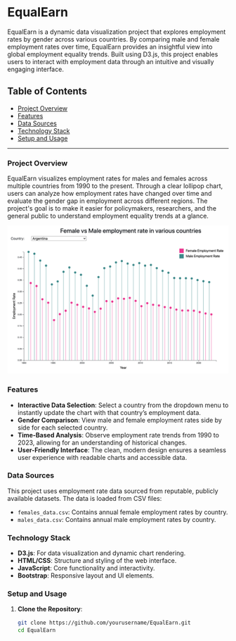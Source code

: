 # EqualEarn

EqualEarn is a dynamic data visualization project that explores employment rates by gender across various countries. By comparing male and female employment rates over time, EqualEarn provides an insightful view into global employment equality trends. Built using D3.js, this project enables users to interact with employment data through an intuitive and visually engaging interface.

## Table of Contents
- [Project Overview](#project-overview)
- [Features](#features)
- [Data Sources](#data-sources)
- [Technology Stack](#technology-stack)
- [Setup and Usage](#setup-and-usage)

---

### Project Overview

EqualEarn visualizes employment rates for males and females across multiple countries from 1990 to the present. Through a clear lollipop chart, users can analyze how employment rates have changed over time and evaluate the gender gap in employment across different regions. The project's goal is to make it easier for policymakers, researchers, and the general public to understand employment equality trends at a glance.

![Completed Assignment](img/completed.png)

### Features

- **Interactive Data Selection**: Select a country from the dropdown menu to instantly update the chart with that country’s employment data.
- **Gender Comparison**: View male and female employment rates side by side for each selected country.
- **Time-Based Analysis**: Observe employment rate trends from 1990 to 2023, allowing for an understanding of historical changes.
- **User-Friendly Interface**: The clean, modern design ensures a seamless user experience with readable charts and accessible data.

### Data Sources

This project uses employment rate data sourced from reputable, publicly available datasets. The data is loaded from CSV files:
- `females_data.csv`: Contains annual female employment rates by country.
- `males_data.csv`: Contains annual male employment rates by country.

### Technology Stack

- **D3.js**: For data visualization and dynamic chart rendering.
- **HTML/CSS**: Structure and styling of the web interface.
- **JavaScript**: Core functionality and interactivity.
- **Bootstrap**: Responsive layout and UI elements.

### Setup and Usage

1. **Clone the Repository**:
   ```bash
   git clone https://github.com/yourusername/EqualEarn.git
   cd EqualEarn
